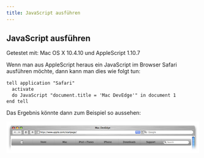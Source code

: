```yaml
---
title: JavaScript ausführen
---
```


## JavaScript ausführen

Getestet mit: Mac OS X 10.4.10 und AppleScript 1.10.7

Wenn man aus AppleScript heraus ein JavaScript im Browser Safari ausführen möchte, dann kann man dies wie folgt tun:

```applescript
tell application "Safari"
  activate
  do JavaScript "document.title = 'Mac DevEdge'" in document 1
end tell
```

Das Ergebnis könnte dann zum Beispiel so aussehen:

![Browser](JavaScript-ausfuehren.jpg)
